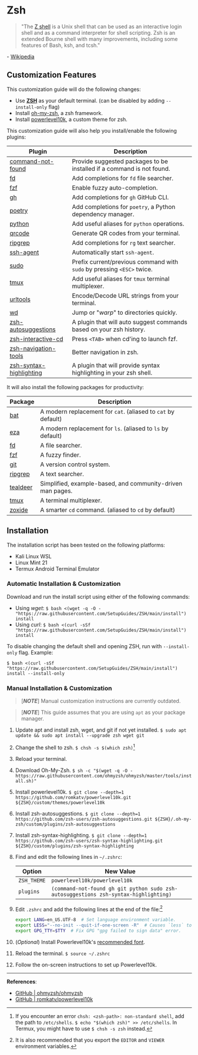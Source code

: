 # Zsh

> "The [Z shell](https://www.zsh.org/) is a Unix shell that can be used as an
> interactive login shell and as a command interpreter for shell scripting.
> Zsh is an extended Bourne shell with many improvements, including some
> features of Bash, ksh, and tcsh."

\- [Wikipedia](https://en.wikipedia.org/wiki/Z_shell)

## Customization Features

This customization guide will do the following changes:

- Use **[ZSH](https://www.zsh.org/)** as your default terminal.
  (can be disabled by adding `--install-only` flag)
- Install [oh-my-zsh](https://ohmyz.sh/), a zsh framework.
- Install [powerlevel10k](https://github.com/romkatv/powerlevel10k),
  a custom theme for zsh.

This customization guide will also help you install/enable the following plugins:

| Plugin                                                                                              | Description                                                            |
| --------------------------------------------------------------------------------------------------- | ---------------------------------------------------------------------- |
| [command-not-found](https://github.com/ohmyzsh/ohmyzsh/tree/master/plugins/command-not-found)       | Provide suggested packages to be installed if a command is not found.  |
| [fd](https://github.com/ohmyzsh/ohmyzsh/tree/master/plugins/fd)                                     | Add completions for `fd` file searcher.                                |
| [fzf](https://github.com/ohmyzsh/ohmyzsh/tree/master/plugins/fzf)                                   | Enable fuzzy auto-completion.                                          |
| [gh](https://github.com/ohmyzsh/ohmyzsh/tree/master/plugins/gh)                                     | Add completions for `gh` GitHub CLI.                                   |
| [poetry](https://github.com/ohmyzsh/ohmyzsh/tree/master/plugins/poetry)                             | Add completions for `poetry`, a Python dependency manager.             |
| [python](https://github.com/ohmyzsh/ohmyzsh/tree/master/plugins/python)                             | Add useful aliases for `python` operations.                            |
| [qrcode](https://github.com/ohmyzsh/ohmyzsh/tree/master/plugins/qrcode)                             | Generate QR codes from your terminal.                                  |
| [ripgrep](https://github.com/ohmyzsh/ohmyzsh/tree/master/plugins/ripgrep)                           | Add completions for `rg` text searcher.                                |
| [ssh-agent](https://github.com/ohmyzsh/ohmyzsh/tree/master/plugins/ssh-agent)                       | Automatically start `ssh-agent`.                                       |
| [sudo](https://github.com/ohmyzsh/ohmyzsh/tree/master/plugins/sudo)                                 | Prefix current/previous command with `sudo` by pressing `<ESC>` twice. |
| [tmux](https://github.com/ohmyzsh/ohmyzsh/tree/master/plugins/tmux)                                 | Add useful aliases for `tmux` terminal multiplexer.                    |
| [urltools](https://github.com/ohmyzsh/ohmyzsh/tree/master/plugins/urltools)                         | Encode/Decode URL strings from your terminal.                          |
| [wd](https://github.com/ohmyzsh/ohmyzsh/tree/master/plugins/wd)                                     | Jump or "_warp_" to directories quickly.                               |
| [zsh-autosuggestions](https://github.com/zsh-users/zsh-autosuggestions)                             | A plugin that will auto suggest commands based on your zsh history.    |
| [zsh-interactive-cd](https://github.com/ohmyzsh/ohmyzsh/tree/master/plugins/zsh-interactive-cd)     | Press `<TAB>` when cd'ing to launch fzf.                               |
| [zsh-navigation-tools](https://github.com/ohmyzsh/ohmyzsh/tree/master/plugins/zsh-navigation-tools) | Better navigation in zsh.                                              |
| [zsh-syntax-highlighting](https://github.com/zsh-users/zsh-syntax-highlighting)                     | A plugin that will provide syntax highlighting in your zsh shell.      |

It will also install the following packages for productivity:

| Package                                          | Description                                                   |
| ------------------------------------------------ | ------------------------------------------------------------- |
| [bat](https://github.com/sharkdp/bat)            | A modern replacement for `cat`. (aliased to `cat` by default) |
| [eza](https://github.com/eza-community/eza)      | A modern replacement for `ls`. (aliased to `ls` by default)   |
| [fd](github.com/sharkdp/fd)                      | A file searcher.                                              |
| [fzf](https://github.com/junegunn/fzf)           | A fuzzy finder.                                               |
| [git](https://git-scm.com/)                      | A version control system.                                     |
| [ripgrep](https://github.com/BurntSushi/ripgrep) | A text searcher.                                              |
| [tealdeer](https://github.com/dbrgn/tealdeer)    | Simplified, example-based, and community-driven man pages.    |
| [tmux](https://github.com/tmux/tmux/)            | A terminal multiplexer.                                       |
| [zoxide](https://github.com/ajeetdsouza/zoxide)  | A smarter `cd` command. (aliased to `cd` by default)          |

## Installation

The installation script has been tested on the following platforms:

- Kali Linux WSL
- Linux Mint 21
- Termux Android Terminal Emulator

### Automatic Installation & Customization

Download and run the install script using either of the following commands:

- Using _wget_: `$ bash <(wget -q -O - "https://raw.githubusercontent.com/SetupGuides/ZSH/main/install") install`
- Using _curl_: `$ bash <(curl -sSf "https://raw.githubusercontent.com/SetupGuides/ZSH/main/install") install`

To disable changing the default shell and opening ZSH, run with `--install-only` flag. Example:

`$ bash <(curl -sSf "https://raw.githubusercontent.com/SetupGuides/ZSH/main/install") install --install-only`

### Manual Installation & Customization

> [***NOTE***] Manual customization instructions are currently outdated.

> [***NOTE***] This guide assumes that you are using `apt` as your package manager.

1. Update apt and install zsh, wget, and git if not yet installed. `$ sudo apt update && sudo apt install --upgrade zsh wget git`
2. Change the shell to zsh. `$ chsh -s $(which zsh)`[^1]
3. Reload your terminal.
4. Download Oh-My-Zsh. `$ sh -c "$(wget -q -O - https://raw.githubusercontent.com/ohmyzsh/ohmyzsh/master/tools/install.sh)"`
5. Install powerlevel10k. `$ git clone --depth=1 https://github.com/romkatv/powerlevel10k.git ${ZSH}/custom/themes/powerlevel10k`
6. Install zsh-autosuggestions. `$ git clone --depth=1 https://github.com/zsh-users/zsh-autosuggestions.git ${ZSH}/.oh-my-zsh/custom/plugins/zsh-autosuggestions`
7. Install zsh-syntax-highlighting. `$ git clone --depth=1 https://github.com/zsh-users/zsh-syntax-highlighting.git ${ZSH}/custom/plugins/zsh-syntax-highlighting`
8. Find and edit the following lines in `~/.zshrc`:

   | Option      | New Value                                                                            |
   | ----------- | ------------------------------------------------------------------------------------ |
   | `ZSH_THEME` | `powerlevel10k/powerlevel10k`                                                        |
   | `plugins`   | `(command-not-found gh git python sudo zsh-autosuggestions zsh-syntax-highlighting)` |

9. Edit `.zshrc` and add the following lines at the end of the file:[^2]
   ```zsh
   export LANG=en_US.UTF-8  # Set language environment variable.
   export LESS="--no-init --quit-if-one-screen -R"  # Causes `less` to just write to stdout if the text can be viewed without scrolling.
   export GPG_TTY=$TTY  # Fix GPG "gpg failed to sign data" error.
   ```
10. (_Optional_) Install Powerlevel10k's [recommended font](https://github.com/romkatv/powerlevel10k#meslo-nerd-font-patched-for-powerlevel10k).
11. Reload the terminal. `$ source ~/.zshrc`
12. Follow the on-screen instructions to set up Powerlevel10k.

[^1]: If you encounter an error `chsh: <zsh-path>: non-standard shell`, add the path to `/etc/shells`. `$ echo "$(which zsh)" >> /etc/shells`. In Termux, you might have to use `$ chsh -s zsh` instead.
[^2]: It is also recommended that you export the `EDITOR` and `VIEWER` environment variables.

---

**References**:

- [GitHub | ohmyzsh/ohmyzsh](https://github.com/ohmyzsh/ohmyzsh)
- [GitHub | romkatv/powerlevel10k](https://github.com/romkatv/powerlevel10k)
